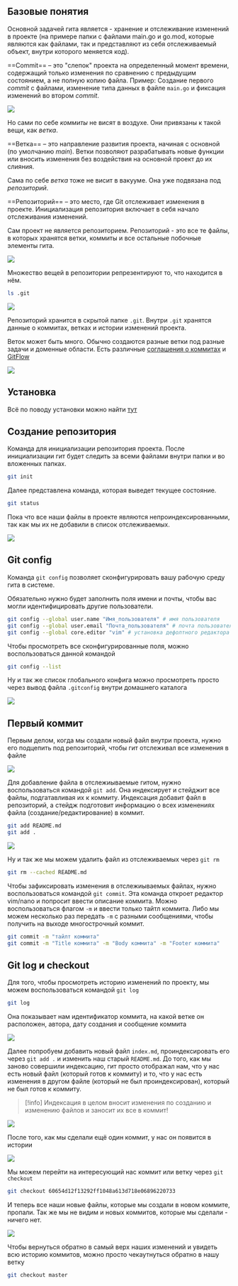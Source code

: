 ## Базовые понятия

Основной задачей гита является - хранение и отслеживание изменений в проекте (на примере папки с файлами main.go и go.mod, которые являются как файлами, так и представляют из себя отслеживаемый объект, внутри которого меняется код).

==Commit== – это "слепок" проекта на определенный момент времени, содержащий только изменения по сравнению с предыдущим состоянием, а не полную копию файла.
Пример: Создание первого _commit_ с файлами, изменение типа данных в файле `main.go` и фиксация изменений во втором _commit_.

![](_png/bc36ee2d1f9705cec0d4f78d33b915c2.png)

Но сами по себе _коммиты_ не висят в воздухе. Они привязаны к такой вещи, как _ветка_.

==Ветка== – это направление развития проекта, начиная с основной (по умолчанию _main_).
Ветки позволяют разрабатывать новые функции или вносить изменения без воздействия на основной проект до их слияния.

Сама по себе _ветка_ тоже не висит в вакууме. Она уже подвязана под _репозиторий_.

==Репозиторий== – это место, где Git отслеживает изменения в проекте. Инициализация репозитория включает в себя начало отслеживания изменений.

Сам проект не является репозиторием. Репозиторий - это все те файлы, в которых хранятся ветки, коммиты и все остальные побочные элементы гита.

![](_png/538889c71ca62093650c2f5b61a92417.png)

Множество вещей в репозитории репрезентируют то, что находится в нём.

```bash
ls .git
```

![](_png/7e82cab7d252cc15fdc6ca89f49d2eb3.png)

Репозиторий хранится в скрытой папке `.git`. Внутри `.git` хранятся данные о коммитах, ветках и истории изменений проекта.

Веток может быть много. Обычно создаются разные ветки под разные задачи и доменные области. Есть различные [соглашения о коммитах](../Соглашение%20о%20коммитах%201.0.0.md) и [GitFlow](../GitFlow.md)

![](_png/c91d4ab5dd53f0c00f0be26a400086b7.png)

## Установка

Всё по поводу установки можно найти [тут](https://git-scm.com/book/en/v2/Getting-Started-Installing-Git)

## Создание репозитория

Команда для инициализации репозитория проекта. После инициализации гит будет следить за всеми файлами внутри папки и во вложенных папках.

```bash
git init
```

Далее представлена команда, которая выведет текущее состояние.

```bash
git status
```

Пока что все наши файлы в проекте являются непроиндексированными, так как мы их не добавили в список отслеживаемых.

![](_png/8488ec48b75aa5135f007629b865dbb7.png)

## Git config

Команда `git config` позволяет сконфигурировать вашу рабочую среду гита в системе.

Обязательно нужно будет заполнить поля имени и почты, чтобы вас могли идентифицировать другие пользователи.

```bash
git config --global user.name "Имя_пользователя" # имя пользователя
git config --global user.email "Почта_пользователя" # почта пользователя
git config --global core.editor "vim" # установка дефолтного редактора
```

Чтобы просмотреть все сконфигурированные поля, можно воспользоваться данной командой

```bash
git config --list
```

Ну и так же список глобального конфига можно просмотреть просто через вывод файла `.gitconfig` внутри домашнего каталога

![](_png/50baa0ce48ca72dfc51305a6a5492c15.png)

## Первый коммит

Первым делом, когда мы создали новый файл внутри проекта, нужно его подцепить под репозиторий, чтобы гит отслеживал все изменения в файле

![](_png/773e9e7d67bd561c9723aa99be60c8fc.png)

Для добавление файла в отслежиываемые гитом, нужно воспользоваться командой `git add`. Она индексирует и стейджит все файлы, подгатавливая их к коммиту. Индексация добавит файл в репозиторий, а стейдж подготовит информацию о всех изменениях файла (создание/редактирование) в коммит.

```bash
git add README.md
git add .
```

![](_png/648d7667a9ca8fed7762cf8e7e1c71b2.png)

Ну и так же мы можем удалить файл из отслеживаемых через `git rm`

```bash
git rm --cached README.md
```

Чтобы зафиксировать изменения в отслежиываемых файлах, нужно воспользоваться командой `git commit`. Эта команда откроет редактор vim/nano и попросит ввести описание коммита. Можно воспользоваться флагом `-m` и ввести только тайтл коммита. Либо мы можем несколько раз передать `-m` с разными сообщениями, чтобы получить на выходе многострочный коммит.

```bash
git commit -m "тайлт коммита"
git commit -m "Title коммита" -m "Body коммита" -m "Footer коммита"
```

## Git log и checkout

Для того, чтобы просмотреть историю изменений по проекту, мы можем воспользоваться командой `git log`

```bash
git log
```

Она показывает нам идентификатор коммита, на какой ветке он расположен, автора, дату создания и сообщение коммита

![](_png/afe9ad4cd9b7582cdd72b7dfaacc9554.png)

Далее попробуем добавить новый файл `index.md`, проиндексировать его через `git add .` и изменить наш старый `README.md`. До того, как мы заново совершили индексацию, гит просто отображал нам, что у нас есть новый файл (который готов к коммиту) и то, что у нас есть изменения в другом файле (который не был проиндексирован), который не был готов к коммиту.

> [!info] Индексация в целом вносит изменения по созданию и изменению файлов и заносит их все в коммит!

![](_png/1858a2eab61140f7562f29cc9afe7d4a.png)

После того, как мы сделали ещё один коммит, у нас он появится в истории

![](_png/aff46db38d0814607cffd181fec7b6a0.png)

Мы можем перейти на интересующий нас коммит или ветку через `git checkout`

```bash
git checkout 60654d12f13292ff1048a613d718e06896220733
```

И теперь все наши новые файлы, которые мы создали в новом коммите, пропали. Так же мы не видим и новых коммитов, которые мы сделали - ничего нет.

![](_png/b8b6fd5976a12be852e4411398077cac.png)

Чтобы вернуться обратно в самый верх наших изменений и увидеть всю историю коммитов, можно просто чекаутнуться обратно в нашу ветку

```bash
git checkout master
```
